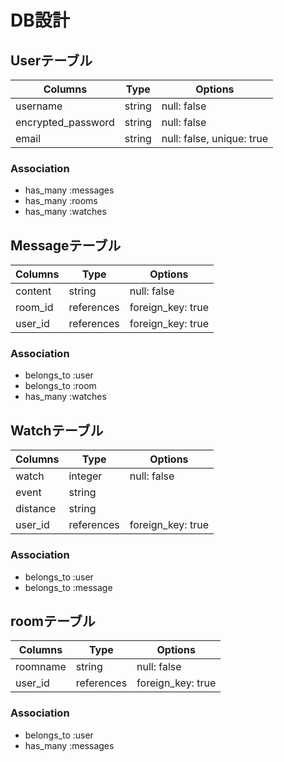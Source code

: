 # DB設計
## Userテーブル
| Columns             | Type   | Options                    |
| ------------------- | ------ | -------------------------- |
| username            | string | null: false                |
| encrypted_password  | string | null: false                |
| email               | string | null: false, unique: true  |
### Association
- has_many :messages
- has_many :rooms
- has_many :watches


## Messageテーブル
| Columns             | Type       | Options                    |
| ------------------- | ---------- | -------------------------- |
| content             | string     | null: false                |
| room_id             | references | foreign_key: true          |
| user_id             | references | foreign_key: true          |
### Association
- belongs_to :user
- belongs_to :room
- has_many :watches

## Watchテーブル
| Columns             | Type       | Options                    |
| ------------------- | ---------- | -------------------------- |
| watch               | integer    | null: false                |
| event               | string     |                            |
| distance            | string     |                            |
| user_id             | references | foreign_key: true          |
### Association
- belongs_to :user
- belongs_to :message

## roomテーブル
| Columns             | Type       | Options                    |
| ------------------- | ---------- | -------------------------- |
| roomname            | string    | null: false                 |
| user_id             | references | foreign_key: true          |
### Association
- belongs_to :user
- has_many :messages